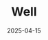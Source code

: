 ---  
layout: startup_page  
title: "Well"  
id: "well.co"  
permalink: "/wellwell.co04152025/"  
website: "https://www.well.co/"  
funding_round: ""  
funding_amount: "$30M"  
investors: ""  
about: "Well is an AI-driven health engagement system focused on improving individual health outcomes and reducing healthcare costs. It achieves this by providing personalized daily actions and interventions tailored to each employee's unique needs, leveraging a sophisticated engagement platform. This approach boosts benefits utilization, optimizes spend, and improves overall workforce health and performance."  
markets: "Healthtech, AI"  
hq: "Chapel Hill, North Carolina, United States"  
founded_year: "2019"  
linkedin: "https://www.linkedin.com/company/wellrewarded"  
twitter: "https://twitter.com/getwellrewarded"  
instagram: ""  
facebook: "https://www.facebook.com/wellrewarded/"  
crunchbase: "https://www.crunchbase.com/organization/well-dot"  
pitchbook: "https://pitchbook.com/profiles/company/342158-05"  

date_display: "15-Apr-2025"  
date: "2025-04-15"

# SEO Optimization  
meta_title: "Well -  Funding ($30M)"  
meta_description: "Well, Well is an AI-driven health engagement system focused on improving individual health outcomes and reducing healthcare costs. It achieves this by provi..."  
meta_keywords: "Well, Healthtech, AI,  funding"  
canonical_url: "https://startup.projectstartups.com/wellwell.co04152025/"  
---